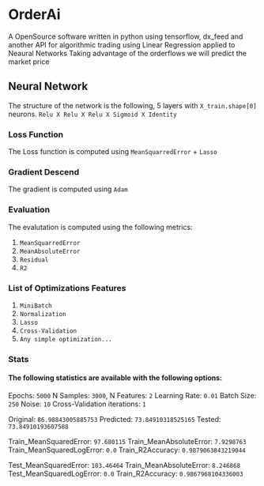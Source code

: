 # OrderAi
A OpenSource software written in python using tensorflow, dx_feed and another API for algorithmic trading using Linear Regression applied to Neaural Networks
Taking advantage of the orderflows we will predict the market price

## Neural Network
The structure of the network is the following, 5 layers with `X_train.shape[0]` neurons.
`Relu X Relu X Relu X Sigmoid X Identity`

### Loss Function
The Loss function is computed using `MeanSquarredError` + `Lasso`

### Gradient Descend
The gradient is computed using `Adam`

### Evaluation
The evalutation is computed using the following metrics:
1) `MeanSquarredError`
2) `MeanAbsoluteError`
3) `Residual`
4) `R2`

### List of Optimizations Features
1) `MiniBatch`
2) `Normalization`
3) `Lasso`
4) `Cross-Validation`
5) `Any simple optimization...`

### Stats
#### The following statistics are available with the following options:
Epochs: `5000`
N Samples: `3000`, N Features: `2`
Learning Rate: `0.01`
Batch Size: `250`
Noise: `10`
Cross-Validation iterations: `1`


Original:  `86.98843005885753`
Predicted:  `73.84910318525165` 
Tested: `73.84910193607588` 


Train_MeanSquaredError:  `97.680115`
Train_MeanAbsoluteError:  `7.9298763`
Train_MeanSquaredLogError:  `0.0`
Train_R2Accuracy:  `0.9879063843219044`


Test_MeanSquaredError:  `103.46464`
Train_MeanAbsoluteError:  `8.246868`
Test_MeanSquaredLogError:  `0.0`
Train_R2Accuracy:  `0.9867968104336003`